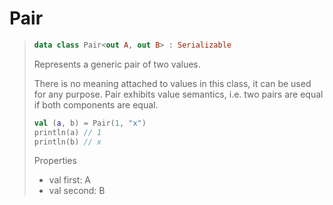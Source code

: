 # Pair

> ````kotlin
> data class Pair<out A, out B> : Serializable
>````
> 
> Represents a generic pair of two values.
>
> There is no meaning attached to values in this class, it can be used for any purpose. Pair exhibits value semantics, i.e. two pairs are equal if both components are equal.
>
> ````kotlin
> val (a, b) = Pair(1, "x")
> println(a) // 1
> println(b) // x
> ````
> 
> Properties
> - val first: A
> - val second: B 

 

